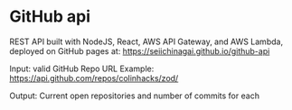 # GitHub api

REST API built with NodeJS, React, AWS API Gateway, and AWS Lambda, deployed on GitHub pages at: https://seiichinagai.github.io/github-api

Input: valid GitHub Repo URL
Example: https://api.github.com/repos/colinhacks/zod/

Output: Current open repositories and number of commits for each
